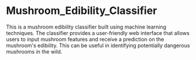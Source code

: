 # Mushroom_Edibility_Classifier
This is a mushroom edibility classifier built using machine learning techniques. The classifier provides a user-friendly web interface that allows users to input mushroom features and receive a prediction on the mushroom's edibility. This can be useful in identifying potentially dangerous mushrooms in the wild.
